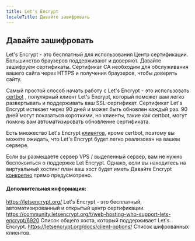 ```yaml
---
title: Let's Encrypt
localeTitle: Давайте зашифровать
---
```

## Давайте зашифровать

Let's Encrypt - это бесплатный для использования Центр сертификации. Большинство браузеров поддерживают и доверяют. Давайте зашифруем сертификаты. Сертификат CA необходим для обслуживания вашего сайта через HTTPS и получения браузеров, чтобы доверять сайту.

Самый простой способ начать работу с Let's Encrypt - это использовать [certbot](https://certbot.eff.org/) , популярный клиент Let's Encrypt, который поможет вам легко развертывать и поддерживать ваш SSL-сертификат. Сертификат Let's Encrypt истекает через 90 дней и может быть обновлен каждый раз. 90 дней могут показаться короткими, но клиенты, такие как certbot, могут помочь вам автоматизировать обновление сертификата.

Есть множество Let's Encrypt [клиентов,](https://letsencrypt.org/docs/client-options/) кроме certbot, поэтому вы можете ожидать, что Let's Encrypt будет легко реализован на вашем сервере.

Если вы размещаете сервер VPS / выделенный сервер, вам не нужно беспокоиться о поддержке Let Encrypt. Однако, если вы находитесь на виртуальный хостинг план ваш хост будет иметь Давайте Encrypt [конкретно](https://community.letsencrypt.org/t/web-hosting-who-support-lets-encrypt/6920) прямо предусмотрено.

#### Дополнительная информация:

https://letsencrypt.org/ Let's Encrypt - это бесплатный, автоматизированный и открытый центр сертификации. https://community.letsencrypt.org/t/web-hosting-who-support-lets-encrypt/6920 Список общего хоста, который поддерживает Let's Encrypt. https://letsencrypt.org/docs/client-options/ Список шифрованных клиентов.